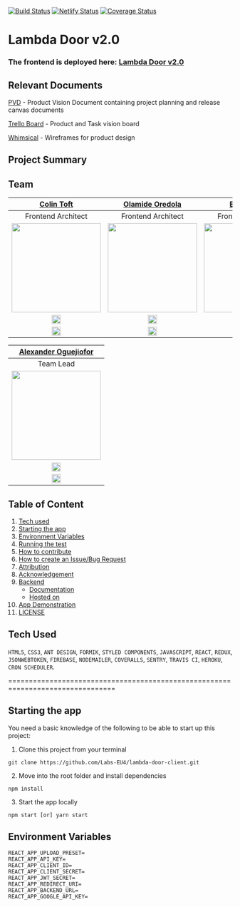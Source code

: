 [![Build Status](https://travis-ci.com/Labs-EU4/lambda-door-client.svg?branch=develop)](https://travis-ci.com/Labs-EU4/lambda-door-client)
[![Netlify Status](https://api.netlify.com/api/v1/badges/1568ef4b-934b-4ce2-a4e1-0a00a72f719b/deploy-status)](https://app.netlify.com/sites/lambdadooreu4/deploys)
[![Coverage Status](https://coveralls.io/repos/github/Labs-EU4/lambda-door-client/badge.svg?branch=develop)](https://coveralls.io/github/Labs-EU4/lambda-door-client?branch=develop)

# Lambda Door v2.0

### The frontend is deployed here: [Lambda Door v2.0](https://lambdadooreu4.netlify.com/)

## Relevant Documents

[PVD](https://www.notion.so/EU4-Lambda-Door-11340785bab24a1c8ec3e5fcaec72e8f) - Product Vision Document containing project planning and release canvas documents

[Trello Board](https://trello.com/b/EQoZOK3D/lambda-door-eu4) - Product and Task vision board

[Whimsical](https://whimsical.com/P9iMr3hcptGnJ8T7MEA85b) - Wireframes for product design

## Project Summary

## Team

|                                               **[Colin Toft](http://colintoft.dev/)**                                                |                                     **[Olamide Oredola](https://github.com/ola-dola)**                                      |                                          **[Evans Ibok](http://evansibok.com)**                                          |                                    **[Rodrigo Gracia](http://portfolio.rodrigograca.com/)**                                    |
| :----------------------------------------------------------------------------------------------------------------------------------: | :-------------------------------------------------------------------------------------------------------------------------: | :----------------------------------------------------------------------------------------------------------------------: | :----------------------------------------------------------------------------------------------------------------------------: |
|                                                          Frontend Architect                                                          |                                                     Frontend Architect                                                      |                                                    Frontend Architect                                                    |                                                       Frontend Architect                                                       |
|       [<img src="https://ca.slack-edge.com/T4JUEB3ME-UNM9CA6NS-ae583a3c9f79-512" width="200" />](https://github.com/cappers86)       |   [<img src="https://ca.slack-edge.com/T4JUEB3ME-UM3NF5BTQ-f7cf3f2c495e-512" width="200" />](https://github.com/ola-dola)   | [<img src="https://ca.slack-edge.com/T4JUEB3ME-ULW170LKF-b68116040dbd-512" width="200" />](https://github.com/evansibok) | [<img src="https://ca.slack-edge.com/T4JUEB3ME-UNM9C9G4W-gb34f66f0b1d-512" width="200" />](https://github.com/rodrigograca31)  |
|                        [<img src="https://github.com/favicon.ico" width="20"> ](https://github.com/cappers86)                        |                    [<img src="https://github.com/favicon.ico" width="20"> ](https://github.com/ola-dola)                    |                  [<img src="https://github.com/favicon.ico" width="20"> ](https://github.com/evansibok)                  |                  [<img src="https://github.com/favicon.ico" width="20"> ](https://github.com/rodrigograca31)                   |
| [ <img src="https://static.licdn.com/sc/h/al2o9zrvru7aqj8e1x2rzsrca" width="20"> ](https://www.linkedin.com/in/colin-toft-41975518a) | [ <img src="https://static.licdn.com/sc/h/al2o9zrvru7aqj8e1x2rzsrca" width="20"> ](https://www.linkedin.com/in/ola-oredola) |  [ <img src="https://static.licdn.com/sc/h/al2o9zrvru7aqj8e1x2rzsrca" width="20"> ](https://linkedin.com/in/evansibok)   | [ <img src="https://static.licdn.com/sc/h/al2o9zrvru7aqj8e1x2rzsrca" width="20"> ](https://www.linkedin.com/in/rodrigograca31) |

|                                      **[Alexander Oguejiofor](https://github.com/kip-guile)**                                       |
| :---------------------------------------------------------------------------------------------------------------------------------: |
|                                                              Team Lead                                                              |
|      [ <img src="https://ca.slack-edge.com/T4JUEB3ME-UM150T4TZ-d6a8275db0f5-512" width="200"> ](https://github.com/kip-guile)       |
|                       [<img src="https://github.com/favicon.ico" width="20"> ](https://github.com/kip-guile)                        |
| [ <img src="https://static.licdn.com/sc/h/al2o9zrvru7aqj8e1x2rzsrca" width="20"> ](https://www.linkedin.com/in/alexanderoguejiofor) |

## Table of Content

1. [Tech used](#tech-used)
2. [Starting the app](#starting-the-app)
3. [Environment Variables](#environment-variables)
4. [Running the test](#running-the-test)
5. [How to contribute](#how-to-contribute)
6. [How to create an Issue/Bug Request](#how-to-create-an-issue/bug-request)
7. [Attribution](#attribution)
8. [Acknowledgement](#acknowledgement)
9. [Backend](#backend)
   - [Documentation](#documentation)
   - [Hosted on](#hosted-on)
10. [App Demonstration](#app-demonstration)
11. [LICENSE](#license)

## Tech Used

`HTML5`, `CSS3`, `ANT DESIGN`, `FORMIK`, `STYLED COMPONENTS`, `JAVASCRIPT`, `REACT`, `REDUX`, `JSONWEBTOKEN`, `FIREBASE`, `NODEMAILER`, `COVERALLS`, `SENTRY`, `TRAVIS CI`, `HEROKU`, `CRON SCHEDULER`.

================================================================================

## Starting the app

You need a basic knowledge of the following to be able to start up this project:

1. Clone this project from your terminal

```
git clone https://github.com/Labs-EU4/lambda-door-client.git
```

2. Move into the root folder and install dependencies

```
npm install
```

3. Start the app locally

```
npm start [or] yarn start
```

## Environment Variables

```
REACT_APP_UPLOAD_PRESET=
REACT_APP_API_KEY=
REACT_APP_CLIENT_ID=
REACT_APP_CLIENT_SECRET=
REACT_APP_JWT_SECRET=
REACT_APP_REDIRECT_URI=
REACT_APP_BACKEND_URL=
REACT_APP_GOOGLE_API_KEY=
```

<!-- # LambdaDoor

Many atimes Job seekers find it difficult getting information specific to their search with respect to companies' interview processes, cultures and salary information that are less generalized, hence they spend alot of time searching and filtering what's needed from the sea of available information.

LambdaDoor is here to make that search simpler by providing stream lined information that are specific to companies and regions, even providing connections to previous job seekers that have intervied or work(ed) with these firms.

===============================================================================

<!-- <br>


## Available Scripts

In the project directory, you can run: `yarn start` or `npm start`
which runs the app in the development mode.<br>
Open [http://localhost:3000](http://localhost:3000) to view it in the browser.

### Other Scripts

Other scripts available on the app are:

- **npm install** to install all required dependencies
- **npm test** to start server using testing environment

===============================================================================

## Installation Instructions

- Clone this repo
- change directory to root folder
- Run npm install
- Run npm start

===============================================================================

### Environment Variables

An environment virriable was used for the developement and deployment file, thus user must set up their own environment variables in an .env file.
```
REACT_APP_UPLOAD_PRESET=
REACT_APP_API_KEY=
REACT_APP_CLIENT_ID=
REACT_APP_CLIENT_SECRET=
REACT_APP_JWT_SECRET=
REACT_APP_REDIRECT_URI=
REACT_APP_BACKEND_URL=
REACT_APP_GOOGLE_API_KEY=
```

===============================================================================

## Repo structure

Sometimes it's helpful to know what all these different files are for…

```
/
├─ src/
│  ├─ assets/        # Assets
│  │
│  ├─ components/    # Components
|  |  ├─ AddReview/  # …that manages all components under the Add Review Page
│  │  ├─ Company/    # …that manages all component referring to a single company including reviews
│  │  ├─ MyReviews/    # …that manages all component referring to the user's reviews
│  │  ├─ Layouts/    # …that governs all site layouts including layout-specific components
│  │  ├─ Router/     # …that handles all files that pertain to app routing
│  │  ├─ UserDashboard/ # …that handles all the components that display on the user's dashboard
│  │  ├─ AppinfoContainer # …contains brief information about what the App offers
│  │  ├─ LocationSearch # …retrives users location using google map
|  |
|  ├─ pages/         # Pages
│  │  ├─ AddReview/  # …that renders Add-Review page content
│  │  ├─ Company/    # …that renders Company page content
│  │  ├─ Home/       # …that renders Home page content
│  │  ├─ MyReviews/  # …that renders user's reviews for management
│  │  ├─ UserDashboard/ # …that renders User-Dashboard page content
│  │  ├─ NotFound    # …serves as a fallback path when a request link is not available
│  |
|  |─ state/         # State
│  │  ├─ actions/    # …that handles redux actions
│  │  ├─ reducers/   # …that handles app reducer functions
│  │  ├─ types/      # …that handles all action types
│  │  ├─ store       # …contains redux store and devtools extension information
|  |
|  |─ styles/        # Styles
|  |
|  |─ utils/         # Components
│  │  ├─ hooks/      # …that handles reusable custom logic
|
├─ .env/              # Contains environment variables(ignored by Git)
├─ www/              # Public build (ignored by Git)
│
├─ .editorconfig     # Code style definitions
├─ .gitignore        # List of files and folders not tracked by Git
├─ .prettierrc       # Code Formatting preferences for JavasScript
├─ .eslintrc         # Linting preferences for JavasScript
├─ travis.yml        # Configuration for Travis CI
├─ commit_template   # Contains instruction for commit
├─ LICENSE           # License information for this project
├─ package.json      # Project manifest
└─ README.md         # This file
```

===============================================================================

## Contributing

When contributing to this repository, please first discuss the change you wish to make via issue, email, or any other method with the owners of this repository before making a change.

## Issue/Bug Request

**If you are having an issue with the existing project code, please submit a bug report under the following guidelines:**

- Check first to see if your issue has already been reported.
- Check to see if the issue has recently been fixed by attempting to reproduce the issue using the latest master branch in the repository.
- Create a live example of the problem.
- Submit a detailed bug report including your environment & browser, steps to reproduce the issue, actual and expected outcomes, where you believe the issue is originating from, and any potential solutions you have considered.

===============================================================================

## Requests

### Pull Requests

If you have developed a patch, bug fix, or new feature that would improve this app, please submit a pull request. It is best to communicate your ideas with the developers first before investing a great deal of time into a pull request to ensure that it will mesh smoothly with the project.
Remember that this project is licensed under the MIT license, and by submitting a pull request, you agree that your work will be, too.

### Pull Request Guidelines

- Ensure any install or build dependencies are removed before the end of the layer when doing a build.
- Update the README.md with details of changes to the interface, including new plist variables, exposed ports, useful file locations and container parameters.
- Ensure that your code conforms to our existing code conventions and test coverage.
- Include the relevant issue number, if applicable.
- You may merge the Pull Request in once you have the sign-off of two other developers, or if you do not have permission to do that, you may request the second reviewer to merge it for you.

### Feature Requests

We would love to hear from you about new features which would improve this app and further the aims of our project. Please provide as much detail and information as possible to show us why you think your new feature should be implemented.

===============================================================================

### Attribution

These contribution guidelines have been adapted from [this good-Contributing.md-template](https://gist.github.com/PurpleBooth/b24679402957c63ec426).

### Frontend is deployed on https://Lambdadoor.com

===============================================================================

## Backend

### Backend Documentation

See [Lambda_Door](https://github.com/Labs-EU4/lambda-door-server/blob/develop/README.md) for details on the backend of our project.

### Backend is hosted on Heroku https://lambdadoor.herokuapp.com/

===============================================================================

## Giphy Demonstrations for the App

### Sign-In

![Sign In clip](https://media.giphy.com/media/dVo7if5pt3iwDrIaqu/giphy.gif)

Demonstrates the Log-in process showing user information in slack that the App will be having access to.

### Dashboard display

![Dashboard display](https://media.giphy.com/media/gdqwvVzH4pOoAI6QMG/giphy.gif)

Shows the Dashboard display with TOP Rated Companies and a list of reviewed Job roles by Percentages

### Companies near user

![Companies near user](https://media.giphy.com/media/eJMPVNFc6AaYmu71Sw/giphy.gif)

Displays companies within a set distance of the user location if they exist in the DB, with a graph that shows an average pay for different roles

### Company reviews

![Companies reviews](https://media.giphy.com/media/YOpOAQXeyPNFFAtyOi/giphy.gif)

Shows information about selected company, its location and more, along with tabs for salary and interview review, each tab having cickable cards for more information on the presented search.

### Leave a review

![Leave a review](https://media.giphy.com/media/SWWTv4Qoj7epVOHGfI/giphy.gif)

shows the Manage review page that contains reviews the user made as well as the leave review page with tabs for salary, company and interview reviews.

### Search Bar

![Search Bar](https://media.giphy.com/media/jQ8uoOo6m4lhN2OC5u/giphy.gif)

Shows a clip of the search bar being used for search company, Salary and interview information either by location,company name or job title. -->
